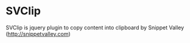 # SVClip
SVClip is jquery plugin to copy content into clipboard by Snippet Valley (http://snippetvalley.com)
